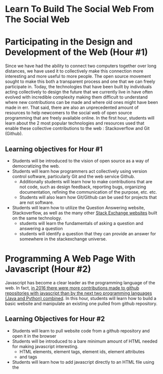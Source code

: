 # Learn To Build The Social Web From The Social Web

# Participating in the Design and Development of the Web (Hour #1)
Since we have had the ability to connect two computers together over long distances, 
we have used it to collectively make this connection more interesting and more 
useful to more people. The open source movement sought to make this both a transparent 
process and one that we can freely participate in.  Today, the technologies that 
have been built by individuals acting collectively to design the future that we 
currently live in have often evolved with incredible complexity making them 
difficult to understand where new contributions can be made and where old ones 
might have been made in err. That said, there are also an unprecedented amount 
of resources to help newcomers to the social web of open source programming 
that are freely available online. In the first hour, students will learn about 
the 2 most popular technologies and resources used that enable these collective 
contributions to the web : Stackoverflow and Git (Github).

## Learning objectives for Hour #1
* Students will be introduced to the vision of open source as a way of democratizing the web.
* Students will learn how programmers act collectively using version control software, particularly Git and the web service Github.
  * Additionally students will learn how to make contributions that are not code, such as design feedback, reporting bugs, organizing   
  documentation, refining the communication of the purpose, etc. etc.
  * Students will also learn how Git/Github can be used for projects that are not software.
* Students will learn how to utilize the Question Answering website, Stackoverflow, as well as the many other [Stack Exchange websites](https://stackexchange.com/sites) built on the same technology.
  * students will learn the fundamentals of asking a question and answering a question
  * students will identify a question that they can provide an answer for somewhere in the stackexchange universe.

# Programming A Web Page With Javascript (Hour #2)
Javascript has become a clear leader as the programming language of the web. In fact, [in 2016 there were more contributions made to 
github repositories with javascript than by the next two programming languages (Java and Python) combined](https://octoverse.github.com/). 
In this hour, students will learn how to build a basic website and manipulate an existing one pulled from github repository.

## Learning Objectives for Hour #2
* Students will learn to pull website code from a github repository and open it in the browser
* Students will be introduced to a bare minimum amount of HTML needed for making javascript interesting.
  * HTML elements, element tags, element ids, element attributes
  * <head> and <body> tags
* Students will learn how to add javascript directly to an HTML file using the <script> tag
* Students will learn how to debug javascript and HTML as well as manipulate the DOM using the Chrome or Firefox browser console
* Students will learn the following Javascript programming concepts
  * assign variables
  * comment code
  * create functions
  * create methods
  * utilize conditionals
  * understand scope
  * understand javascript events
  * add event listeners
  * modify the DOM with javascript
  * modify browser rendering with css

# Sharing Your Work And Making A Contribution (Hour #3)
Arguably one of the most difficult aspects of joining the open source 
community is the final task, sharing. Students will learn how to commit 
changes they’ve made to code and push it to Github where it can be shared 
with the rest of the world. Students will also learn how to use the github 
website to offer design advice and create “issues” to document bugs or request features.
In particular, students will use the github repo hosting this exact page to give feedback on 
the workshop material and contribute other resources they may find helpful while learning to program.

## Learning Objectives for Hour #3
* Students will push the modifications they've made to their code to their own github repositories
* Students will create issues to provide feedback for this workshop github repository
* Students will learn how to document their work and comment their commits/changes so that others can easily understand what contribution was made and why

# Mob Programming and Challenge-Based Learning (Hour #4)
One of the often overlooked skills of contributing to open source software is the labor of determining a good 
project and organizing people to contribute to it.  During the final hour (remaining time) students will
brainstorm and negotiate a short list of ideas for information or technology resources that might be helpful 
to other students of the Computing Everywhere series. These ideas will be used as the basis for a challenge-based learning
project where the instructor will guide them to develop a plan for collectively and digitally manifesting the idea.
Students will also learn a social technique for coding and learning to code called Mob Programming where many programmers
organize around a single computer on a single task at a time. Mob Programming helps to maintain synchronized knowledge of a project's
needs and progress through shared experience.

## Learning Objectives for Hour #4
* Students will learn how to use Challenge Based Learning to build technical skills while also making contributions toward a higher level goal
* Students will learn a technique (often used at hackathons) for organizing programmers to design and build something quickly that is often used at hackathons
shared context and contributions
